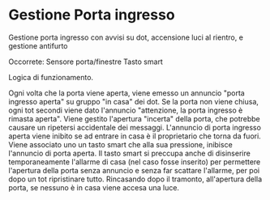 # Gestione Porta ingresso
Gestione porta ingresso con avvisi su dot, accensione luci al rientro, e gestione antifurto

Occorrete:
Sensore porta/finestre
Tasto smart

Logica di funzionamento.

Ogni volta che la porta viene aperta, viene emesso un annuncio "porta ingresso aperta" su gruppo "in casa" dei dot.
Se la porta non viene chiusa, ogni tot secondi viene dato l'annuncio "attenzione, la porta ingresso è rimasta aperta".
Viene gestito l'apertura "incerta" della porta, che potrebbe causare un ripetersi accidentale dei messaggi.
L'annuncio di porta ingresso aperta viene inibito se ad entrare in casa è il proprietario che torna da fuori.
Viene associato uno un tasto smart che alla sua pressione, inibisce l'annuncio di porta aperta.
Il tasto smart si preccupa anche di disinserire temporaneamente l'allarme di casa (nel caso fosse inserito) per permettere l'apertura della porta senza annuncio e senza far scattare l'allarme, per poi dopo un tot ripristinare tutto.
Rincasando dopo il tramonto, all'apertura della porta, se nessuno è in casa viene accesa una luce.
